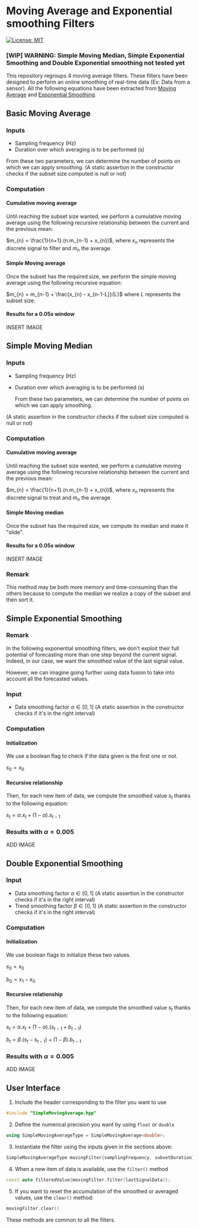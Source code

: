 
# Moving Average and Exponential smoothing Filters
[![License: MIT](https://img.shields.io/badge/License-MIT-yellow.svg)](https://opensource.org/licenses/MIT)
 ### [WIP] WARNING: Simple Moving Median, Simple Exponential Smoothing and Double Exponential smoothing not tested yet
This repository regroups 4 moving average filters.
These filters have been designed to perform an online smoothing of real-time data (Ex: Data from a sensor).
All the following equations have been extracted from [Moving Average](https://en.wikipedia.org/wiki/Moving_average)
and [Exponential Smoothing](https://en.wikipedia.org/wiki/Exponential_smoothing).

## Basic Moving Average

### Inputs

* Sampling frequency (Hz)
* Duration over which averaging is to be performed (s)

From these two parameters, we can determine the number of points on which we can apply smoothing.
(A static assertion in the constructor checks if the subset size computed is null or not)

### Computation

#### Cumulative moving average

Until reaching the subset size wanted, we perform a cumulative moving average using the following recursive
relationship between the current and the previous mean:

$m_{n} = \frac{1}{n+1}.(n.m_{n-1} + x_{n})$, where $x_{n}$ represents the discrete signal to filter and $m_{n}$ the
average.

#### Simple Moving average

Once the subset has the required size, we perform the simple moving average using the following recursive equation:

$m_{n} = m_{n-1} + \frac{x_{n} - x_{n-1-L}}{L}$ where $L$ represents the subset size.

#### Results for a $0.05s$ window

INSERT IMAGE

## Simple Moving Median

### Inputs

* Sampling frequency (Hz)
* Duration over which averaging is to be performed (s)

  From these two parameters, we can determine the number of points on which we can apply smoothing.

(A static assertion in the constructor checks if the subset size computed is null or not)

### Computation

#### Cumulative moving average

Until reaching the subset size wanted, we perform a cumulative moving average using the following recursive
relationship between the current and the previous mean:

$m_{n} = \frac{1}{n+1}.(n.m_{n-1} + x_{n})$, where $x_{n}$ represents the discrete signal to treat and $m_{n}$ the
average.

#### Simple Moving median

Once the subset has the required size, we compute its median and make it "slide".

#### Results for a $0.05s$ window

INSERT IMAGE

### Remark

This method may be both more memory and time-consuming than the others because to compute the median we realize a copy
of the
subset and then sort it.

## Simple Exponential Smoothing

### Remark

In the following exponential smoothing filters, we don't exploit their full potential of forecasting more than one step
beyond the current signal.
Indeed, in our case, we want the smoothed value of the last signal value.

However, we can imagine going further using data fusion to take into account all the forecasted values.

### Input

* Data smoothing factor $\alpha \in [0,1]$ (A static assertion in the constructor checks if it's in the right interval)

### Computation

#### Initialization

We use a boolean flag to check if the data given is the first one or not.

$s_{0} = x_{0}$

#### Recursive relationship

Then, for each new item of data, we compute the smoothed value $s_{t}$ thanks to the following equation:

$s_{t} = \alpha.x_{t} + (1-\alpha).s_{t-1}$

### Results with $\alpha = 0.005$

ADD IMAGE

## Double Exponential Smoothing

### Input

* Data smoothing factor $\alpha \in [0,1]$ (A static assertion in the constructor checks if it's in the right interval)
* Trend smoothing factor $\beta \in [0,1]$ (A static assertion in the constructor checks if it's in the right interval)

### Computation

#### Initialization

We use boolean flags to initialize these two values.

$s_{0} = x_{0}$

$b_{0} = x_{1} - x_{0}$

#### Recursive relationship

Then, for each new item of data, we compute the smoothed value $s_{t}$ thanks to the following equation:

$s_{t} = \alpha.x_{t} + (1-\alpha).(s_{t-1}+b_{t-1})$

$b_{t} = \beta.(s_{t}-s_{t-1}) + (1-\beta).b_{t-1}$

### Results with $\alpha = 0.005$

ADD IMAGE

## User Interface
1. Include the header corresponding to the filter you want to use
```cpp
#include "SimpleMovingAverage.hpp"
```
2. Define the numerical precision you want by using ```float``` or ```double```
```cpp
using SimpleMovingAverageType = SimpleMovingAverage<double>;
```
3. Instantiate the filter using the inputs given in the sections above:
```cpp
SimpleMovingAverageType movingFilter{samplingFrequency, subsetDuration};
```
4. When a new item of data is available, use the ```filter()``` method
```cpp
const auto filteredValue{movingFilter.filter(lastSignalData)};
```
5. If you want to reset the accumulation of the smoothed or averaged values, use the ```clear()``` method:
```cpp
movingFilter.clear()
```

These methods are common to all the filters.